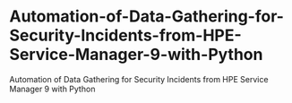 # Automation-of-Data-Gathering-for-Security-Incidents-from-HPE-Service-Manager-9-with-Python
Automation of Data Gathering for Security Incidents from HPE Service Manager 9 with Python
